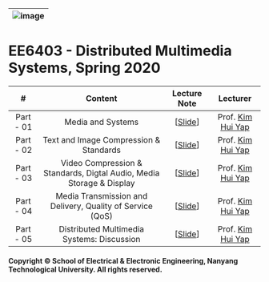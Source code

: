 |![image](https://github.com/ldkong1205/NTU-Graduate-Courses/blob/master/Courses/EE6508/logo.png)|
|---|
# EE6403 - Distributed Multimedia Systems, Spring 2020

|#|Content|Lecture Note|Lecturer|
|:---:|:---:|:---:|:---:|
|Part - 01|Media and Systems|[[Slide]()]|Prof. [Kim Hui Yap](http://research.ntu.edu.sg/expertise/academicprofile/pages/StaffProfile.aspx?ST_EMAILID=EKHYAP)|
|Part - 02|Text and Image Compression & Standards|[[Slide]()]|Prof. [Kim Hui Yap](http://research.ntu.edu.sg/expertise/academicprofile/pages/StaffProfile.aspx?ST_EMAILID=EKHYAP)|
|Part - 03|Video Compression & Standards, Digtal Audio, Media Storage & Display|[[Slide]()]|Prof. [Kim Hui Yap](http://research.ntu.edu.sg/expertise/academicprofile/pages/StaffProfile.aspx?ST_EMAILID=EKHYAP)|
|Part - 04|Media Transmission and Delivery, Quality of Service (QoS)|[[Slide]()]|Prof. [Kim Hui Yap](http://research.ntu.edu.sg/expertise/academicprofile/pages/StaffProfile.aspx?ST_EMAILID=EKHYAP)|
|Part - 05|Distributed Multimedia Systems: Discussion|[[Slide]()]|Prof. [Kim Hui Yap](http://research.ntu.edu.sg/expertise/academicprofile/pages/StaffProfile.aspx?ST_EMAILID=EKHYAP)|

#### Copyright © School of Electrical & Electronic Engineering, Nanyang Technological University. All rights reserved.
